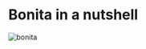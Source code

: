 # Bonita in a nutshell
![bonita](https://user-images.githubusercontent.com/40705899/151076915-596ae88d-584a-417e-a955-f7c5b9d3fa0e.jpg)
